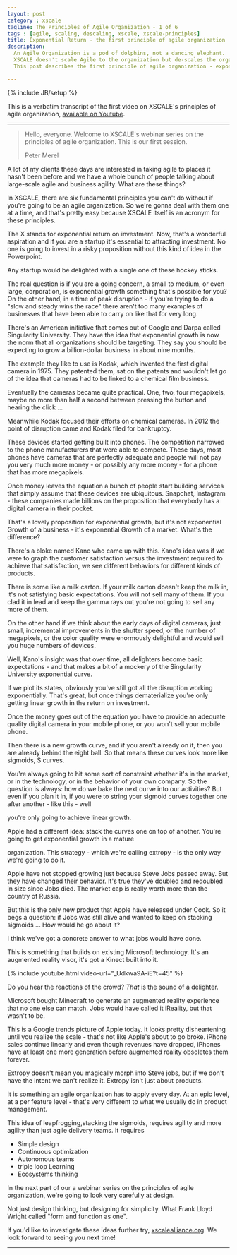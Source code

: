 ```yaml
---
layout: post
category : xscale
tagline: The Principles of Agile Organization - 1 of 6
tags : [agile, scaling, descaling, xscale, xscale-principles]
title: Exponential Return - the first principle of agile organization
description: 
  An Agile Organization is a pod of dolphins, not a dancing elephant. 
  XSCALE doesn't scale Agile to the organization but de-scales the organization to Agile.
  This post describes the first principle of agile organization - exponential return.

---
```


{% include JB/setup %}

This is a verbatim transcript of the first video on 
XSCALE's principles of agile organization,
[available on Youtube].

---

> Hello, everyone. Welcome to XSCALE's webinar series 
> on the principles of agile organization.
> This is our first session.
>
> Peter Merel

A lot of my clients these days are interested in taking agile to places
it hasn't been before and we have a whole bunch of people talking about 
large-scale agile and business agility. What are these things?

In  XSCALE, there are six fundamental principles you can't do without 
if you're going to be an agile organization.
So we're gonna deal with them one at a time, 
and that's pretty easy because XSCALE itself 
is an acronym for these principles.

The X stands for exponential return on investment.
Now, that's a wonderful
aspiration and if you are a startup 
it's essential to attracting investment. 
No one is going to invest in a risky proposition
without this kind of idea in the Powerpoint.

<!-- 0:00:58.460,0:01:02.580 -->
Any startup would be delighted with a single one of these hockey sticks.

The real question is if you are a going concern, 
a small to medium, or even large, corporation,
is exponential growth something that's possible for you?
On the other hand, in a time of peak disruption - if you're trying to 
do a "slow and steady wins the race" there aren't too many examples
of businesses that have been able to carry on like that for very long.

There's an American initiative that comes out of Google and Darpa 
called Singularity University.
They have the idea that exponential growth 
is now the norm that all organizations should be targeting.
They say you should be expecting to grow a billion-dollar business 
in about nine months.

The example they like to use is Kodak, 
which invented the first digital camera in 1975.
They patented them, sat on the patents 
and wouldn't let go of the idea that cameras 
had to be linked to a chemical film business.

Eventually the cameras became quite practical. 
One, two, four megapixels, 
maybe no more than half a second between pressing the button and hearing the click ...

Meanwhile Kodak focused their efforts on chemical cameras. 
In 2012 the point of disruption came and Kodak filed for bankruptcy.

<!-- 0:02:18.000,0:02:20.940 -->
These devices started getting built into phones.
The competition narrowed to the phone manufacturers that were able to compete.
These days, most phones have cameras that are perfectly adequate 
and people will not pay you very much more money - or possibly any more money -
for a phone that has more megapixels.

Once money leaves the equation 
a bunch of people start building services 
that simply assume that these devices are ubiquitous.
Snapchat, Instagram - these companies made billions 
on the proposition that everybody has a digital camera in their pocket.

That's a lovely proposition for exponential growth, 
but it's not exponential Growth of a business - it's exponential Growth of a market.
What's the difference?

There's a bloke named Kano who came up with this.
Kano's idea was if we were to graph
the customer satisfaction versus the investment 
required to achieve that satisfaction,
we see different behaviors for different kinds of products.

<!-- 0:03:22.880,0:03:29.040 -->
There is some like a milk carton. 
If your milk carton doesn't keep the milk in, 
it's not satisfying basic expectations.
You will not sell many of them.
If you clad it in lead and keep the gamma rays out
you're not going to sell any more of them.

On the other hand if we think about the early days of 
digital cameras, just small, incremental improvements in
the shutter speed, or the number of megapixels, or the color quality
were enormously delightful
and would sell you huge numbers of devices.

<!-- 0:03:56.360,0:04:04.640 -->
Well, Kano's insight was that over time, 
all delighters become basic expectations - 
and that makes a bit of a mockery of the Singularity
University exponential curve.

If we plot its states, 
obviously you've still got all the disruption working exponentially. 
That's great,
but once things dematerialize 
you're only getting linear growth in the return on investment.

Once the money goes out of the equation you have to provide 
an adequate quality digital camera in your mobile phone,
or you won't sell your mobile phone.

Then there is a new growth curve, 
and if you aren't already on it, then you are already behind the eight ball.
So that means these curves look more like sigmoids, S curves.

<!-- 0:04:40.360,0:04:42.400 -->

You're always going to hit some sort of constraint 
whether it's in the market, or in the technology, or in the
behavior of your own company. 
So the question is always: how do we bake the next curve into our activities?
But even if you plan it in, if you were to string your sigmoid curves together one after another - like this - well
<!-- 0:05:02.200,0:05:04.360 -->
you're only going to achieve linear growth.

Apple had a different idea: stack the curves one on top of another. You're going to get exponential growth in a mature
<!-- 0:05:11.360,0:05:16.080 -->
organization. This strategy - which we're calling extropy - 
is the only way we're going to do it.

Apple have not stopped growing
just because Steve Jobs passed away. 
But they have changed their behavior. It's true
they've doubled and redoubled in size since Jobs died. 
The market cap is really worth more than the country of Russia.

<!-- 0:05:35.280,0:05:38.800 -->
But this is the only new product that Apple have released under Cook.
So it begs a question: if Jobs was still alive and wanted to keep on stacking sigmoids ...
How would he go about it?

I think we've got a concrete answer to what jobs would have done.

This is something that builds on existing Microsoft technology. It's an augmented reality visor, it's got a Kinect built into it.

{% include youtube.html video-url="_Udkwa9A-iE?t=45" %}

Do you hear the reactions of the crowd? _That_ is the sound of a delighter.

Microsoft bought Minecraft to generate 
an augmented reality experience that no one else can match. 
Jobs would have called it iReality, but that wasn't to be.

<!-- 0:06:53.600,0:07:01.200 -->
This is a Google trends picture of Apple today. 
It looks pretty disheartening until you realize the scale - 
that's not like Apple's about to go broke.
iPhone sales continue linearly 
and even though revenues have dropped, 
iPhones have at least one more generation 
before augmented reality obsoletes them forever.

Extropy doesn't mean you magically morph into Steve jobs, 
but if we don't have the intent we can't realize it.
Extropy isn't just about products.

It is something an agile organization has to apply every day.
At an epic level, at a per feature level - 
that's very different to what we usually do in product management.

This idea of leapfrogging,stacking the sigmoids, 
requires agility and more agility than just agile delivery teams. 
It requires

 * Simple design
 * Continuous optimization
 * Autonomous teams
 * triple loop Learning
 * Ecosystems thinking

In the next part of our a webinar series on the principles of agile organization,
we're going to look very carefully at design.

Not just design thinking, but designing for simplicity. 
What Frank Lloyd Wright called "form and function as one".

If you'd like to investigate these ideas further try, [xscalealliance.org]. 
We look forward to seeing you next time!

---

 [available on Youtube]: https://youtu.be/7dzVvqfFLhA 
 [xscalealliance.org]: https://xscalealliance.org
 [Microsoft Hololens]: https://youtu.be/_Udkwa9A-iE?t=45

